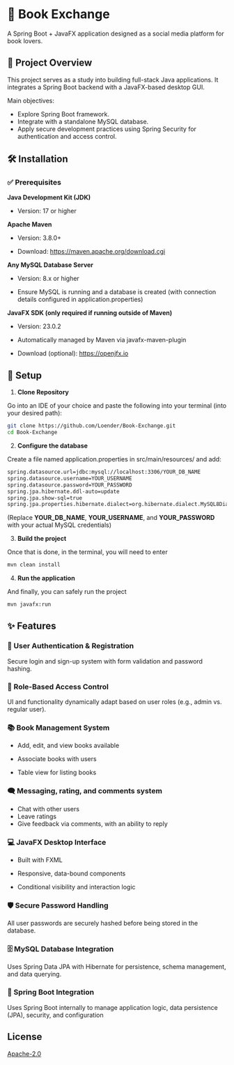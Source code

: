 # 📖 Book Exchange

A Spring Boot + JavaFX application designed as a social media platform for book lovers.

## 🎯 Project Overview

This project serves as a study into building full-stack Java applications. It integrates a Spring Boot backend with a JavaFX-based desktop GUI.

Main objectives:
- Explore Spring Boot framework.
- Integrate with a standalone MySQL database.
- Apply secure development practices using Spring Security for authentication and access control.


## 🛠 Installation

### ✅ Prerequisites

**Java Development Kit (JDK)**

- Version: 17 or higher

 **Apache Maven**

- Version: 3.8.0+

- Download: https://maven.apache.org/download.cgi

**Any MySQL Database Server**

- Version: 8.x or higher

- Ensure MySQL is running and a database is created (with connection details configured in application.properties)

 **JavaFX SDK (only required if running outside of Maven)**

- Version: 23.0.2

- Automatically managed by Maven via javafx-maven-plugin

- Download (optional): https://openjfx.io

## 🚀 Setup

1. **Clone Repository**

Go into an IDE of your choice and paste the following into your terminal (into your desired path):

```bash
git clone https://github.com/Loender/Book-Exchange.git
cd Book-Exchange
```

2. **Configure the database** 

Create a file named application.properties in src/main/resources/ and add:

```bash
spring.datasource.url=jdbc:mysql://localhost:3306/YOUR_DB_NAME
spring.datasource.username=YOUR_USERNAME
spring.datasource.password=YOUR_PASSWORD
spring.jpa.hibernate.ddl-auto=update
spring.jpa.show-sql=true
spring.jpa.properties.hibernate.dialect=org.hibernate.dialect.MySQL8Dialect
```
(Replace **YOUR_DB_NAME**, **YOUR_USERNAME**, and **YOUR_PASSWORD** with your actual MySQL credentials)

3. **Build the project**

Once that is done, in the terminal, you will need to enter
```bash
mvn clean install
```

4. **Run the application**


And finally, you can safely run the project
```bash
mvn javafx:run
```


## ✨ Features

### 🔐 User Authentication & Registration
Secure login and sign-up system with form validation and password hashing.

### 👥 Role-Based Access Control
UI and functionality dynamically adapt based on user roles (e.g., admin vs. regular user).

### 📚 Book Management System

- Add, edit, and view books available

- Associate books with users

- Table view for listing books

### 🗨️ Messaging, rating, and comments system
- Chat with other users
- Leave ratings
- Give feedback via comments, with an ability to reply

### 💻 JavaFX Desktop Interface

- Built with FXML

- Responsive, data-bound components

- Conditional visibility and interaction logic

### 🛡️ Secure Password Handling
All user passwords are securely hashed before being stored in the database.

### 🗄️ MySQL Database Integration
Uses Spring Data JPA with Hibernate for persistence, schema management, and data querying.

### 🚀 Spring Boot Integration
Uses Spring Boot internally to manage application logic, data persistence (JPA), security, and configuration
## License

[Apache-2.0](https://choosealicense.com/licenses/apache-2.0/)

